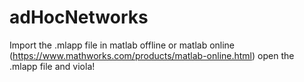 # adHocNetworks
Import the .mlapp file in matlab offline or matlab online (https://www.mathworks.com/products/matlab-online.html)
open the .mlapp file and viola!
